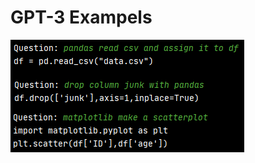 # GPT-3 Exampels
![alt text](https://github.com/LaihoE/GPT3-Examples/blob/main/engtopython.png?raw=TRUE)  